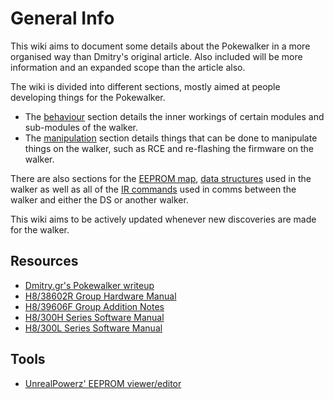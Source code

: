 # General Info

This wiki aims to document some details about the Pokewalker in a more organised way
than Dmitry's original article.
Also included will be more information and an expanded scope than the article also.

The wiki is divided into different sections, mostly aimed at people developing
things for the Pokewalker.

- The [behaviour](../behaviour/index.md) section details the inner workings of
    certain modules and sub-modules of the walker.
- The [manipulation](../manipulation/index.md) section details things that can be
    done to manipulate things on the walker, such as RCE and re-flashing the firmware
    on the walker.

There are also sections for the [EEPROM map](../eeprom_map.md), [data structures](../structs.md)
used in the walker as well as all of the [IR commands](../ir_commands.md) used in comms between the
walker and either the DS or another walker.

This wiki aims to be actively updated whenever new discoveries are made for the walker.

## Resources

- [Dmitry.gr's Pokewalker writeup](http://dmitry.gr/?r=05.Projects&proj=28.%20pokewalker)
- [H8/38602R Group Hardware Manual](https://www.renesas.com/us/en/document/mah/h838602r-group-hardware-manual)
- [H8/39606F Group Addition Notes](https://www.renesas.com/us/en/document/tcu/addition-h838606-group)
- [H8/300H Series Software Manual](https://www.renesas.com/us/en/document/mah/h8300h-series-software-manual)
- [H8/300L Series Software Manual](https://www.renesas.com/us/en/document/mah/h8300l-series-software-manual)

## Tools

- [UnrealPowerz' EEPROM viewer/editor](https://unrealpowerz.github.io/pokewalker-eeprom-editor/)

